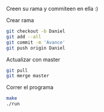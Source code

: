 Creen su rama y commiteen en ella :)


Crear rama
```bash
git checkout -b Daniel
git add --all
git commit -m 'Avance'
git push origin Daniel
```

Actualizar con master
```bash
git pull
git merge master
```

Correr el programa
```bash
make
./run
```

